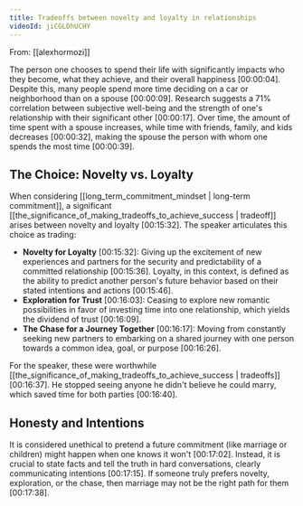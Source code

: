 ```yaml
---
title: Tradeoffs between novelty and loyalty in relationships
videoId: jiCGLDhUCHY
---
```


From: [[alexhormozi]] <br/> 

The person one chooses to spend their life with significantly impacts who they become, what they achieve, and their overall happiness <a class="yt-timestamp" data-t="00:00:04">[00:00:04]</a>. Despite this, many people spend more time deciding on a car or neighborhood than on a spouse <a class="yt-timestamp" data-t="00:00:09">[00:00:09]</a>. Research suggests a 71% correlation between subjective well-being and the strength of one's relationship with their significant other <a class="yt-timestamp" data-t="00:00:17">[00:00:17]</a>. Over time, the amount of time spent with a spouse increases, while time with friends, family, and kids decreases <a class="yt-timestamp" data-t="00:00:32">[00:00:32]</a>, making the spouse the person with whom one spends the most time <a class="yt-timestamp" data-t="00:00:39">[00:00:39]</a>.

## The Choice: Novelty vs. Loyalty
When considering [[long_term_commitment_mindset | long-term commitment]], a significant [[the_significance_of_making_tradeoffs_to_achieve_success | tradeoff]] arises between novelty and loyalty <a class="yt-timestamp" data-t="00:15:32">[00:15:32]</a>. The speaker articulates this choice as trading:
*   **Novelty for Loyalty** <a class="yt-timestamp" data-t="00:15:32">[00:15:32]</a>: Giving up the excitement of new experiences and partners for the security and predictability of a committed relationship <a class="yt-timestamp" data-t="00:15:36">[00:15:36]</a>. Loyalty, in this context, is defined as the ability to predict another person's future behavior based on their stated intentions and actions <a class="yt-timestamp" data-t="00:15:46">[00:15:46]</a>.
*   **Exploration for Trust** <a class="yt-timestamp" data-t="00:16:03">[00:16:03]</a>: Ceasing to explore new romantic possibilities in favor of investing time into one relationship, which yields the dividend of trust <a class="yt-timestamp" data-t="00:16:09">[00:16:09]</a>.
*   **The Chase for a Journey Together** <a class="yt-timestamp" data-t="00:16:17">[00:16:17]</a>: Moving from constantly seeking new partners to embarking on a shared journey with one person towards a common idea, goal, or purpose <a class="yt-timestamp" data-t="00:16:26">[00:16:26]</a>.

For the speaker, these were worthwhile [[the_significance_of_making_tradeoffs_to_achieve_success | tradeoffs]] <a class="yt-timestamp" data-t="00:16:37">[00:16:37]</a>. He stopped seeing anyone he didn't believe he could marry, which saved time for both parties <a class="yt-timestamp" data-t="00:16:40">[00:16:40]</a>.

## Honesty and Intentions
It is considered unethical to pretend a future commitment (like marriage or children) might happen when one knows it won't <a class="yt-timestamp" data-t="00:17:02">[00:17:02]</a>. Instead, it is crucial to state facts and tell the truth in hard conversations, clearly communicating intentions <a class="yt-timestamp" data-t="00:17:15">[00:17:15]</a>. If someone truly prefers novelty, exploration, or the chase, then marriage may not be the right path for them <a class="yt-timestamp" data-t="00:17:38">[00:17:38]</a>.